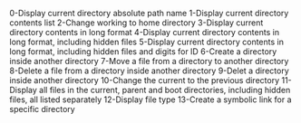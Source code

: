0-Display current directory absolute path name
1-Display current directory contents list
2-Change working to home directory
3-Display current directory contents in long format
4-Display current directory contents in long format, including hidden files
5-Display current directory contents in long format, including hidden files and digits for ID
6-Create a directory inside another directory
7-Move a file from a directory to another directory
8-Delete a file from a directory inside another directory
9-Delet a directory inside another directory
10-Change the current to the previous directory
11-Display all files in the current, parent and boot directories, including hidden files, all listed separately
12-Display file type
13-Create a symbolic link for a specific directory
